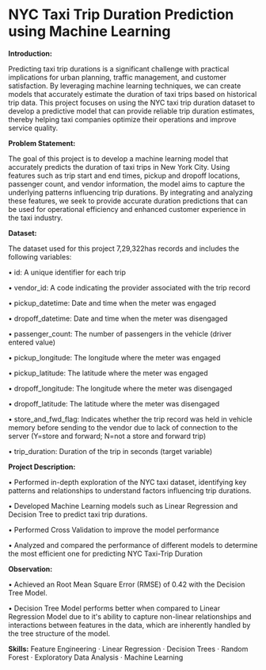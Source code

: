 # NYC Taxi Trip Duration Prediction using Machine Learning

**Introduction:**

Predicting taxi trip durations is a significant challenge with practical implications for urban planning, traffic management, and customer satisfaction. By leveraging machine learning techniques, we can create models that accurately estimate the duration of taxi trips based on historical trip data. This project focuses on using the NYC taxi trip duration dataset to develop a predictive model that can provide reliable trip duration estimates, thereby helping taxi companies optimize their operations and improve service quality.

**Problem Statement:**

The goal of this project is to develop a machine learning model that accurately predicts the duration of taxi trips in New York City. Using features such as trip start and end times, pickup and dropoff locations, passenger count, and vendor information, the model aims to capture the underlying patterns influencing trip durations. By integrating and analyzing these features, we seek to provide accurate duration predictions that can be used for operational efficiency and enhanced customer experience in the taxi industry.

**Dataset:**

The dataset used for this project 7,29,322has records and includes the following variables:

• id: A unique identifier for each trip

• vendor_id: A code indicating the provider associated with the trip record

• pickup_datetime: Date and time when the meter was engaged

• dropoff_datetime: Date and time when the meter was disengaged

• passenger_count: The number of passengers in the vehicle (driver entered value)

• pickup_longitude: The longitude where the meter was engaged

• pickup_latitude: The latitude where the meter was engaged

• dropoff_longitude: The longitude where the meter was disengaged

• dropoff_latitude: The latitude where the meter was disengaged

• store_and_fwd_flag: Indicates whether the trip record was held in vehicle memory before sending to the vendor due to lack of connection to the server (Y=store and forward; N=not a store and forward trip)

• trip_duration: Duration of the trip in seconds (target variable)

**Project Description:**

• Performed in-depth exploration of the NYC taxi dataset, identifying key patterns and relationships to understand factors influencing trip durations.

• Developed Machine Learning models such as Linear Regression and Decision Tree to predict taxi trip durations.

• Performed Cross Validation to improve the model performance

• Analyzed and compared the performance of different models to determine the most efficient one for predicting NYC Taxi-Trip Duration

**Observation:**

• Achieved an Root Mean Square Error (RMSE) of 0.42 with the Decision Tree Model.

• Decision Tree Model performs better when compared to Linear Regression Model due to it's ability to capture non-linear relationships and interactions between features in the data, which are inherently handled by the tree structure of the model.

**Skills:** Feature Engineering · Linear Regression · Decision Trees · Random Forest · Exploratory Data Analysis · Machine Learning
